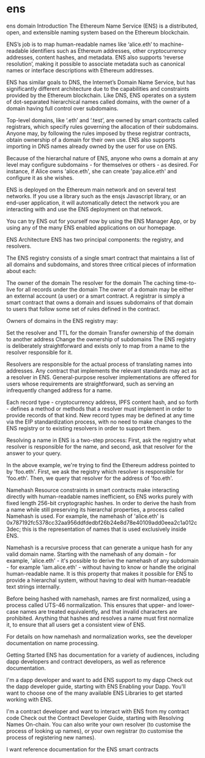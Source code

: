 # ens
ens domain
Introduction
The Ethereum Name Service (ENS) is a distributed, open, and extensible naming system based on the Ethereum blockchain.

ENS’s job is to map human-readable names like ‘alice.eth’ to machine-readable identifiers such as Ethereum addresses, other cryptocurrency addresses, content hashes, and metadata. ENS also supports ‘reverse resolution’, making it possible to associate metadata such as canonical names or interface descriptions with Ethereum addresses.

ENS has similar goals to DNS, the Internet’s Domain Name Service, but has significantly different architecture due to the capabilities and constraints provided by the Ethereum blockchain. Like DNS, ENS operates on a system of dot-separated hierarchical names called domains, with the owner of a domain having full control over subdomains.

Top-level domains, like ‘.eth’ and ‘.test’, are owned by smart contracts called registrars, which specify rules governing the allocation of their subdomains. Anyone may, by following the rules imposed by these registrar contracts, obtain ownership of a domain for their own use. ENS also supports importing in DNS names already owned by the user for use on ENS.

Because of the hierarchal nature of ENS, anyone who owns a domain at any level may configure subdomains - for themselves or others - as desired. For instance, if Alice owns 'alice.eth', she can create 'pay.alice.eth' and configure it as she wishes.

ENS is deployed on the Ethereum main network and on several test networks. If you use a library such as the ensjs Javascript library, or an end-user application, it will automatically detect the network you are interacting with and use the ENS deployment on that network.

You can try ENS out for yourself now by using the ENS Manager App, or by using any of the many ENS enabled applications on our homepage.

ENS Architecture
ENS has two principal components: the registry, and resolvers.



The ENS registry consists of a single smart contract that maintains a list of all domains and subdomains, and stores three critical pieces of information about each:

The owner of the domain
The resolver for the domain
The caching time-to-live for all records under the domain
The owner of a domain may be either an external account (a user) or a smart contract. A registrar is simply a smart contract that owns a domain and issues subdomains of that domain to users that follow some set of rules defined in the contract.

Owners of domains in the ENS registry may:

Set the resolver and TTL for the domain
Transfer ownership of the domain to another address
Change the ownership of subdomains
The ENS registry is deliberately straightforward and exists only to map from a name to the resolver responsible for it.

Resolvers are responsible for the actual process of translating names into addresses. Any contract that implements the relevant standards may act as a resolver in ENS. General-purpose resolver implementations are offered for users whose requirements are straightforward, such as serving an infrequently changed address for a name.

Each record type - cryptocurrency address, IPFS content hash, and so forth - defines a method or methods that a resolver must implement in order to provide records of that kind. New record types may be defined at any time via the EIP standardization process, with no need to make changes to the ENS registry or to existing resolvers in order to support them.

Resolving a name in ENS is a two-step process: First, ask the registry what resolver is responsible for the name, and second, ask that resolver for the answer to your query.



In the above example, we're trying to find the Ethereum address pointed to by 'foo.eth'. First, we ask the registry which resolver is responsible for 'foo.eth'. Then, we query that resolver for the address of 'foo.eth'.

Namehash
Resource constraints in smart contracts make interacting directly with human-readable names inefficient, so ENS works purely with fixed length 256-bit cryptographic hashes. In order to derive the hash from a name while still preserving its hierarchal properties, a process called Namehash is used. For example, the namehash of 'alice.eth' is 0x787192fc5378cc32aa956ddfdedbf26b24e8d78e40109add0eea2c1a012c3dec; this is the representation of names that is used exclusively inside ENS.

Namehash is a recursive process that can generate a unique hash for any valid domain name. Starting with the namehash of any domain - for example, 'alice.eth' - it's possible to derive the namehash of any subdomain - for example 'iam.alice.eth' - without having to know or handle the original human-readable name. It is this property that makes it possible for ENS to provide a hierarchal system, without having to deal with human-readable text strings internally.

Before being hashed with namehash, names are first normalized, using a process called UTS-46 normalization. This ensures that upper- and lower-case names are treated equivalently, and that invalid characters are prohibited. Anything that hashes and resolves a name must first normalize it, to ensure that all users get a consistent view of ENS.

For details on how namehash and normalization works, see the developer documentation on name processing.

Getting Started
ENS has documentation for a variety of audiences, including dapp developers and contract developers, as well as reference documentation.

I'm a dapp developer and want to add ENS support to my dapp
Check out the dapp developer guide, starting with ENS Enabling your Dapp. You'll want to choose one of the many available ENS Libraries to get started working with ENS.

I'm a contract developer and want to interact with ENS from my contract code
Check out the Contract Developer Guide, starting with Resolving Names On-chain. You can also write your own resolver (to customise the process of looking up names), or your own registrar (to customise the process of registering new names).

I want reference documentation for the ENS smart contracts
